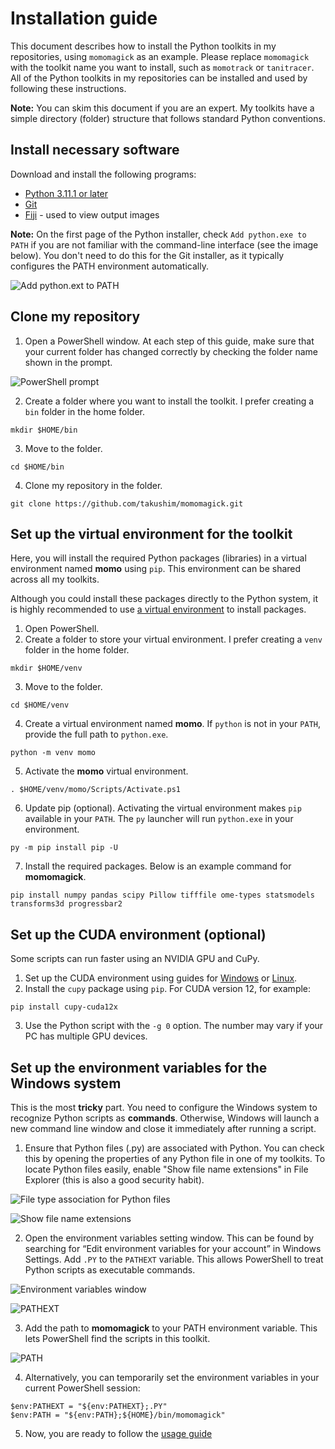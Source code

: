 # Installation guide

This document describes how to install the Python toolkits in my repositories, using `momomagick` as an example. Please replace `momomagick` with the toolkit name you want to install, such as `momotrack` or `tanitracer`. All of the Python toolkits in my repositories can be installed and used by following these instructions.

**Note:** You can skim this document if you are an expert. My toolkits have a simple directory (folder) structure that follows standard Python conventions. 

## Install necessary software 

Download and install the following programs:

* [Python 3.11.1 or later](https://www.python.org)
* [Git](https://git-scm.com/)
* [Fiji](https://imagej.net/software/fiji/) -  used to view output images

**Note:** On the first page of the Python installer, check `Add python.exe to PATH` if you are not familiar with the command-line interface (see the image below). You don't need to do this for the Git installer, as it typically configures the PATH environment automatically.

![Add python.ext to PATH](https://github.com/takushim/momodoc/raw/main/images/add_python_to_path.png)

## Clone my repository  
1. Open a PowerShell window. At each step of this guide, make sure that your current folder has changed correctly by checking the folder name shown in the prompt.

![PowerShell prompt](https://github.com/takushim/momodoc/raw/main/images/powershell_prompt.png)

2. Create a folder where you want to install the toolkit. I prefer creating a `bin` folder in the home folder.
```
mkdir $HOME/bin
```
3. Move to the folder.
```
cd $HOME/bin
```
4. Clone my repository in the folder.
```
git clone https://github.com/takushim/momomagick.git
```

## Set up the virtual environment for the toolkit
Here, you will install the required Python packages (libraries) in a virtual environment named **momo** using `pip`. This environment can be shared across all my toolkits.

Although you could install these packages directly to the Python system, it is highly recommended to use [a virtual environment](https://docs.python.org/3/library/venv.html) to install packages.


1. Open PowerShell.
2. Create a folder to store your virtual environment. I prefer creating a `venv` folder in the home folder.
```
mkdir $HOME/venv
```
3. Move to the folder.
```
cd $HOME/venv
```
4. Create a virtual environment named **momo**. If `python` is not in your `PATH`, provide the full path to `python.exe`.
```
python -m venv momo
```
5. Activate the **momo** virtual environment.
```
. $HOME/venv/momo/Scripts/Activate.ps1
```
6. Update pip (optional). Activating the virtual environment makes `pip` available in your `PATH`. The `py` launcher will run `python.exe` in your environment.
```
py -m pip install pip -U
```
7. Install the required packages. Below is an example command for **momomagick**.
```
pip install numpy pandas scipy Pillow tifffile ome-types statsmodels transforms3d progressbar2
```

## Set up the CUDA environment (optional)
Some scripts can run faster using an NVIDIA GPU and CuPy.
1. Set up the CUDA environment using guides for [Windows](https://docs.nvidia.com/cuda/cuda-installation-guide-microsoft-windows/index.html) or [Linux](https://docs.nvidia.com/cuda/cuda-installation-guide-linux/index.html).
2. Install the `cupy` package using `pip`. For CUDA version 12, for example:
```
pip install cupy-cuda12x
```
3. Use the Python script with the `-g 0` option. The number may vary if your PC has multiple GPU devices.

## Set up the environment variables for the Windows system
This is the most **tricky** part. You need to configure the Windows system to recognize Python scripts as **commands**. Otherwise, Windows will launch a new command line window and close it immediately after running a script.
1. Ensure that Python files (.py) are associated with Python. You can check this by opening the properties of any Python file in one of my toolkits. To locate Python files easily, enable "Show file name extensions" in File Explorer (this is also a good security habit).

![File type association for Python files](https://github.com/takushim/momodoc/raw/main/images/python_opens_with.png)

![Show file name extensions](https://github.com/takushim/momodoc/raw/main/images/file_name_extensions.png)

2. Open the environment variables setting window. This can be found by searching for “Edit environment variables for your account” in Windows Settings. Add `.PY` to the `PATHEXT` variable. This allows PowerShell to treat Python scripts as executable commands.

![Environment variables window](https://github.com/takushim/momodoc/raw/main/images/user_variables.png)

![PATHEXT](https://github.com/takushim/momodoc/raw/main/images/pathext_variable.png)

3. Add the path to **momomagick** to your PATH environment variable. This lets PowerShell find the scripts in this toolkit.

![PATH](https://github.com/takushim/momodoc/raw/main/images/path_variable.png)

4. Alternatively, you can temporarily set the environment variables in your current PowerShell session:
```
$env:PATHEXT = "${env:PATHEXT};.PY"
$env:PATH = "${env:PATH};${HOME}/bin/momomagick"
```
5. Now, you are ready to follow the [usage guide](https://github.com/takushim/momodoc/blob/main/usage.md)
